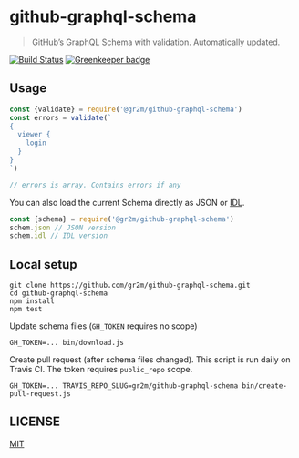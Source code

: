 # github-graphql-schema

> GitHub’s GraphQL Schema with validation. Automatically updated.

[![Build Status](https://travis-ci.org/gr2m/github-graphql-schema.svg?branch=master)](https://travis-ci.org/gr2m/github-graphql-schema)
[![Greenkeeper badge](https://badges.greenkeeper.io/gr2m/github-graphql-schema.svg)](https://greenkeeper.io/)

## Usage

```js
const {validate} = require('@gr2m/github-graphql-schema')
const errors = validate(`
{
  viewer {
    login
  }
}
`)

// errors is array. Contains errors if any
```

You can also load the current Schema directly as JSON or [IDL](https://en.wikipedia.org/wiki/Interface_description_language).

```js
const {schema} = require('@gr2m/github-graphql-schema')
schem.json // JSON version
schem.idl // IDL version
```

## Local setup

```
git clone https://github.com/gr2m/github-graphql-schema.git
cd github-graphql-schema
npm install
npm test
```

Update schema files (`GH_TOKEN` requires no scope)

```
GH_TOKEN=... bin/download.js
```

Create pull request (after schema files changed). This script is run daily on Travis CI. The token requires `public_repo` scope.

```
GH_TOKEN=... TRAVIS_REPO_SLUG=gr2m/github-graphql-schema bin/create-pull-request.js
```

## LICENSE

[MIT](LICENSE.md)
